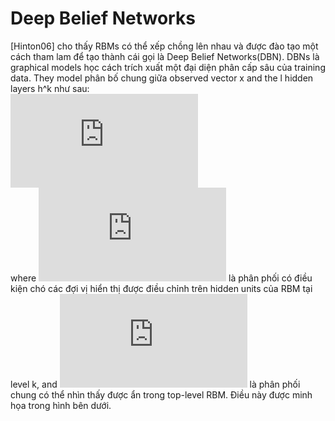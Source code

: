 # Deep Belief Networks
[Hinton06] cho thấy RBMs có thể xếp chồng lên nhau và được đào tạo một cách tham lam để tạo thành cái gọi là Deep Belief Networks(DBN). DBNs là graphical models học cách trích xuất một đại diện phân cấp sâu của training data. They model phân bố chung giữa observed vector x and the l hidden layers h^k như sau:</br>
![](https://latex.codecogs.com/gif.latex?P%28x%2C%20h%5E1%2C%20%5Cldots%2C%20h%5E%7B%5Cell%7D%29%20%3D%20%5Cleft%28%5Cprod_%7Bk%3D0%7D%5E%7B%5Cell-2%7D%20P%28h%5Ek%7Ch%5E%7Bk&plus;1%7D%29%5Cright%29%20P%28h%5E%7B%5Cell-1%7D%2Ch%5E%7B%5Cell%7D%29)
</br>
where ![](https://latex.codecogs.com/gif.latex?x%3Dh%5E0%2C%20P%28h%5E%7Bk-1%7D%20%7C%20h%5Ek%29) là phân phối có điều kiện chó các đợi vị hiển thị được điều chỉnh trên hidden units của RBM tại level k, and ![](https://latex.codecogs.com/gif.latex?P%28h%5E%7B%5Cell-1%7D%2C%20h%5E%7B%5Cell%7D%29) là phân phối chung có thể nhìn thấy được ẩn trong top-level RBM. Điều này được minh họa trong hình bên dưới.</br>
